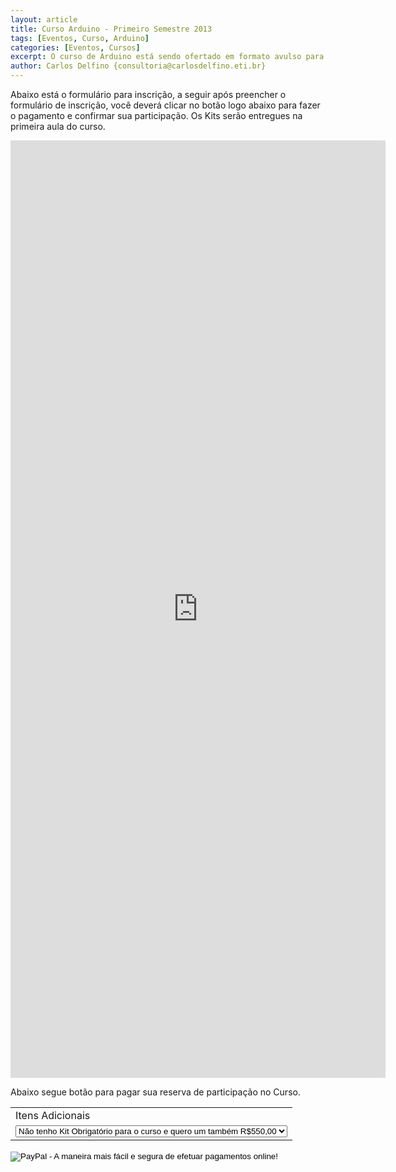 ```yaml
---
layout: article
title: Curso Arduino - Primeiro Semestre 2013
tags: [Eventos, Curso, Arduino]
categories: [Eventos, Cursos]
excerpt: O curso de Arduino está sendo ofertado em formato avulso para montagem local como curso de extensão ou turmas fechadas, para escolas do ensino médio, ensino técnico e superior, além de empresas e grupos de estudos.
author: Carlos Delfino {consultoria@carlosdelfino.eti.br}
---
```

Abaixo está o formulário para inscrição, a seguir após preencher o formulário de inscrição, você deverá 
clicar no botão logo abaixo para fazer o pagamento e confirmar sua participação. Os Kits serão entregues
na primeira aula do curso. 

<iframe src="https://docs.google.com/forms/d/1blnysuczd_6UqZeyGRAcjMhIFCDsagoEglbX2BTOCxc/viewform?embedded=true" 
width="600" height="1500px" 
frameborder="0" marginheight="0" marginwidth="0">Carregando...</iframe>

Abaixo segue botão para pagar sua reserva de participação no Curso.

<form action="https://www.paypal.com/cgi-bin/webscr" method="post" target="_top">
<input type="hidden" name="cmd" value="_s-xclick">
<input type="hidden" name="hosted_button_id" value="5VKZYUTSX7V48">
<table>
<tr><td><input type="hidden" name="on0" value="Itens Adicionais">Itens Adicionais</td></tr><tr><td><select name="os0">
	<option value="Não tenho  Kit Obrigatório para o curso e quero um também">Não tenho  Kit Obrigatório para o curso e quero um também R$550,00</option>
	<option value="Já tenho o Kit, quero apenas a pré matrícula">Já tenho o Kit, quero apenas a pré matrícula R$300,00</option>
	<option value="Apenas quero pagar o Kit por enquanto">Apenas quero pagar o Kit por enquanto R$270,00</option>
</select> </td></tr>
</table>
<input type="hidden" name="currency_code" value="BRL">
<input type="image" src="https://www.paypalobjects.com/pt_BR/BR/i/btn/btn_buynowCC_LG.gif" border="0" name="submit" alt="PayPal - A maneira mais fácil e segura de efetuar pagamentos online!">
<img alt="" border="0" src="https://www.paypalobjects.com/pt_BR/i/scr/pixel.gif" width="1" height="1">
</form>
